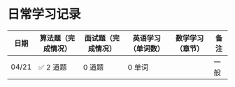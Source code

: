 # 日常学习记录

| 日期  | 算法题（完成情况） | 面试题（完成情况） | 英语学习（单词数） | 数学学习（章节） | 备注 |
| ----- | ------------------ | ------------------ | ------------------ | ---------------- | ---- |
| 04/21 | ✅ 2 道题          | 0 道题             | 0 单词             |                  | 一般 |
